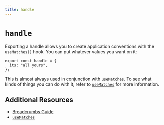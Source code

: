 ```yaml
---
title: handle
---
```


# `handle`

Exporting a handle allows you to create application conventions with the `useMatches()` hook. You can put whatever values you want on it:

```tsx
export const handle = {
  its: "all yours",
};
```

This is almost always used in conjunction with `useMatches`. To see what kinds of things you can do with it, refer to [`useMatches`][use-matches] for more information.

## Additional Resources

- [Breadcrumbs Guide](../guides/breadcrumbs)
- [`useMatches`][use-matches]

[use-matches]: ../hooks/use-matches
